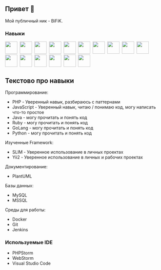 ## Привет 👋
Мой публичный ник - BiFiK. 

### Навыки
<img width="40" height="40" src="https://cdn.jsdelivr.net/gh/devicons/devicon@latest/icons/dbeaver/dbeaver-original.svg" />&nbsp; <img width="40" height="40" src="https://cdn.jsdelivr.net/gh/devicons/devicon@latest/icons/docker/docker-original-wordmark.svg" />&nbsp; <img width="40" height="40" src="https://cdn.jsdelivr.net/gh/devicons/devicon@latest/icons/composer/composer-original.svg" />&nbsp; <img width="40" height="40" src="https://cdn.jsdelivr.net/gh/devicons/devicon@latest/icons/gitbook/gitbook-original-wordmark.svg" />&nbsp; <img width="40" height="40" src="https://cdn.jsdelivr.net/gh/devicons/devicon@latest/icons/git/git-original-wordmark.svg" />&nbsp; <img width="40" height="40" src="https://cdn.jsdelivr.net/gh/devicons/devicon@latest/icons/javascript/javascript-original.svg" />&nbsp; <img width="40" height="40" src="https://cdn.jsdelivr.net/gh/devicons/devicon@latest/icons/jira/jira-original-wordmark.svg" />&nbsp; <img width="40" height="40" src="https://cdn.jsdelivr.net/gh/devicons/devicon@latest/icons/confluence/confluence-original-wordmark.svg" />&nbsp; <img width="40" height="40" src="https://cdn.jsdelivr.net/gh/devicons/devicon@latest/icons/bitbucket/bitbucket-original-wordmark.svg" />&nbsp; <img width="40" height="40" src="https://cdn.jsdelivr.net/gh/devicons/devicon@latest/icons/bash/bash-plain.svg" />&nbsp; <img width="40" height="40" src="https://cdn.jsdelivr.net/gh/devicons/devicon@latest/icons/jenkins/jenkins-original.svg" />&nbsp; <img width="40" height="40" src="https://cdn.jsdelivr.net/gh/devicons/devicon@latest/icons/linux/linux-original.svg" />&nbsp; <img width="40" height="40" src="https://cdn.jsdelivr.net/gh/devicons/devicon@latest/icons/mysql/mysql-original-wordmark.svg" />&nbsp; <img width="40" height="40" src="https://cdn.jsdelivr.net/gh/devicons/devicon@latest/icons/php/php-original.svg" />&nbsp; <img width="40" height="40" src="https://cdn.jsdelivr.net/gh/devicons/devicon@latest/icons/phpstorm/phpstorm-original.svg" />&nbsp; <img width="40" height="40" src="https://cdn.jsdelivr.net/gh/devicons/devicon@latest/icons/yii/yii-original-wordmark.svg" />&nbsp;

## Текстово про навыки
Программирование:
- PHP - Уверенный навык, разбираюсь с паттернами
- JavaScript - Уверенный навык, читаю / понимаю код, могу написать что-то простое
- Java - могу прочитать и понять код
- Ruby - могу прочитать и понять код
- GoLang - могу прочитать и понять код
- Python - могу прочитать и понять код

Изученные Framework:
- SLIM - Уверенное использование в личных проектах 
- Yii2 - Уверенное использование в личных и рабочих проектах

Документирование:
- PlantUML

Базы данных:
- MySQL
- MSSQL

Среды для работы:
- Docker
- Git
- Jenkins

### Используемые IDE
- PHPStorm
- WebStorm
- Visual Studio Code

